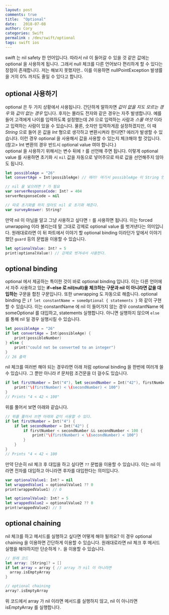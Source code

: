 ```yaml
---
layout: post
comments: true
title:  "Optional"
date:   2018-07-08
author: Cory
categories: Swift
permalink : /dev/swift/optional
tags: swift ios
---
```

swift 는 nil safety 한 언어입니다. 따라서 nil 이 들어갈 수 있을 것 같은 값에는 optional 을 사용하게 됩니다. 그래서 null 체크를 다른 언어보다 편리하게 할 수 있다는 장점이 존재합니다. 저는 해보지 못했지만.. 이를 이용하면 nullPointException 발생률을 거의 0% 까지도 줄일 수 있다고 합니다.

## optional 사용하기
optional 은 두 가지 상황에서 사용됩니다. 간단하게 말하자면 _값이 없을 지도 모르는 경우_ 와 _값이 없는 경우_ 입니다. 후자는 몰라도 전자와 같은 경우는 자주 발생합니다. 예를 들어 고객에게 나이를 입력하도록 설정했는데 _26_ 으로 입력하는 사람과 _스물 여섯_ 이라고 입력하는 사람이 있을 수 있습니다. 물론, 숫자만 입력하게끔 설정하겠지만, 이 때 _String_ 으로 들어 온 값을 _Int_ 형으로 생각하고 변환시켜라 한다면? 에러가 발생할 수 있습니다. 이런 경우 optional 을 사용해서 값을 사용할 수 있는지 체크해야 할 것입니다. (참고> Int 변환의 경우 반드시 optional value 여야 합니다.) <br>
optional 을 사용하기 위해서는 변수 뒤에 `?` 를 선언해 주면 됩니다. 이렇게 optional value 를 사용하면 초기화 시 `nil` 값을 자동으로 넣어주므로 따로 값을 선언해주지 않아도 됩니다.

```swift
let possibleAge = "26"
let convertAge = Int(possibleAge) // 에러! 여기서 possibleAge 이 String 인지 아닌지 모르기 때문 따라서 optional int 를 넣어주어야 한다.

// nil 을 넣으려면 ? 가 필요
var serverResponseCode: Int? = 404
serverResponseCode = nil

// 따로 초기화를 하지 않아도 nil 로 초기화 해준다.
var surveyAnswer: String?
```

만약 nil 이 아님을 알고 그냥 사용하고 싶다면 `!` 를 사용하면 됩니다. 이는 forced unwrapping 이라 불리는데 말 그대로 강제로 optional value 를 벗겨낸다는 의미입니다. 원래대로라면 이 뒤 파트에서 이야기 할 optional binding 이라던가 앞에서 이야기했던 `guard` 등의 문법을 이용할 수 있습니다.

```swift
let optionalValue: Int? = 5
print(optionalValue!) // 강제로 벗겨내서 사용한다.
```

## optional binding
optional 에서 제공하는 특이한 것이 바로 optional binding 입니다. 이는 다른 언어에서 자주 사용하고 있는 __if~else 로 nil(null)을 체크하는 구문과 nil 이 아니라면 값을 대입하는__ 구문을 합친 구문입니다. 또한 unwrapping 도 자동으로 해줍니다. optional binding 은 `if let constantName = someOptional { statements }` 와 같이 구현할 수 있습니다. 이는 constantName 에 nil 이 들어가지 않는 경우 constantName 에 someOptional 를 대입하고, statements 실행합니다. 아니면 실행하지 않으며 `else` 를 통해 nil 일 경우 실행시킬 수 있습니다.

```swift
let possibleAge = "26"
if let convertAge = Int(possibleAge) {
    print(possibleNumber)
} else {
    print("could not be converted to an integer")
}
// 26 출력
```

nil 체크를 여러번 해야 되는 경우라면 아래 처럼 optional binding 을 한번에 여러개 쓸 수 있습니다. 그 뿐만 아니라 if 문처럼 조건문을 더 걸수도 있습니다.

```swift
if let firstNumber = Int("4"), let secondNumber = Int("42"), firstNumber < secondNumber && secondNumber < 100 {
    print("\(firstNumber) < \(secondNumber) < 100")
}
// Prints "4 < 42 < 100"
```

위를 풀어서 보면 아래와 같습니다.

```swift
// 위를 풀어서 쓰면 아래와 같이 사용할 수 있다.
if let firstNumber = Int("4") {
    if let secondNumber = Int("42") {
        if firstNumber < secondNumber && secondNumber < 100 {
            print("\(firstNumber) < \(secondNumber) < 100")
        }
    }
}
// Prints "4 < 42 < 100
```

만약 단순히 nil 체크 후 대입을 하고 싶다면 `??` 문법을 이용할 수 있습니다. 이는 nil 이라면 전자를 대입하고 아니라면 후자를 대입한다는 의미입니다.

```swift
var optionalValue1: Int? = nil
let wrappedValue1 = optionalValue1 ?? 0
print(wrappedValue1) // 0

let optionalValue2: Int? = 5
let wrappedValue2 = optionalValue2 ?? 0
print(wrappedValue2) // 5
```

## optional chaining
nil 체크를 하고 메서드를 실행하고 싶다면 어떻게 해야 될까요? 이 경우 optional chaining 을 이용하면 간단하게 이용할 수 있습니다. 원래대로라면 nil 체크 후 메서드 실행을 해야하지만 단순하게 `?.` 을 이용할 수 있습니다.

```Swift
// 원래 코드
let array: [String]? = []
if let array = array { // array 가 nil 이 아니라면
  array.isEmptyArray
}

// optional chaining
array?.isEmptyArray
```

위 코드에서 array 가 nil 이라면 메서드를 실행하지 않고, nil 이 아니라면 isEmptyArray 를 실행합니다. <br>

